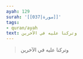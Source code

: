 ```yaml
---
ayah: 129
surah: '[[037|سورة]]'
tags:
- quran/ayah
text: وتركنا عليه في الآخرين
---
```

> وتركنا عليه في الآخرين
